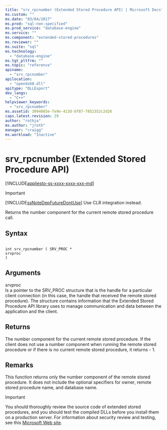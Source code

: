```yaml
---
title: "srv_rpcnumber (Extended Stored Procedure API) | Microsoft Docs"
ms.custom: ""
ms.date: "03/04/2017"
ms.prod: "sql-non-specified"
ms.prod_service: "database-engine"
ms.service: ""
ms.component: "extended-stored-procedures"
ms.reviewer: ""
ms.suite: "sql"
ms.technology: 
  - "database-engine"
ms.tgt_pltfrm: ""
ms.topic: "reference"
apiname: 
  - "srv_rpcnumber"
apilocation: 
  - "opends60.dll"
apitype: "DLLExport"
dev_langs: 
  - "C++"
helpviewer_keywords: 
  - "srv_rpcnumber"
ms.assetid: 3094085e-fe9e-423d-bf87-7852352c2d26
caps.latest.revision: 29
author: "rothja"
ms.author: "jroth"
manager: "craigg"
ms.workload: "Inactive"
---
```

# srv_rpcnumber (Extended Stored Procedure API)
[!INCLUDE[appliesto-ss-xxxx-xxxx-xxx-md](../../includes/appliesto-ss-xxxx-xxxx-xxx-md.md)]
    
> [!IMPORTANT]  
>  [!INCLUDE[ssNoteDepFutureDontUse](../../includes/ssnotedepfuturedontuse-md.md)] Use CLR integration instead.  
  
 Returns the number component for the current remote stored procedure call.  
  
## Syntax  
  
```  
  
int srv_rpcnumber ( SRV_PROC *  
srvproc   
)  
```  
  
## Arguments  
 *srvproc*  
 Is a pointer to the SRV_PROC structure that is the handle for a particular client connection (in this case, the handle that received the remote stored procedure). The structure contains information that the Extended Stored Procedure API library uses to manage communication and data between the application and the client.  
  
## Returns  
 The number component for the current remote stored procedure. If the client does not use a number component when running the remote stored procedure or if there is no current remote stored procedure, it returns - 1.  
  
## Remarks  
 This function returns only the number component of the remote stored procedure. It does not include the optional specifiers for owner, remote stored procedure name, and database name.  
  
> [!IMPORTANT]  
>  You should thoroughly review the source code of extended stored procedures, and you should test the compiled DLLs before you install them on a production server. For information about security review and testing, see this [Microsoft Web site](http://go.microsoft.com/fwlink/?LinkID=54761&amp;clcid=0x409http://msdn.microsoft.com/security/).  
  
  

